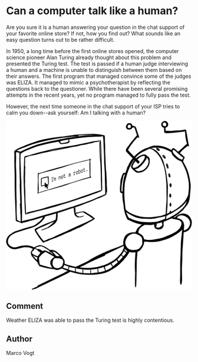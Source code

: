 <!-- BEGIN TITLE -->
# Can a computer talk like a human?
<!-- END TITLE -->

<!-- BEGIN BODY -->
Are you sure it is a human answering your question in the chat support of your favorite online store? If not, how you find out? What sounds like an easy question turns out to be rather difficult. 

In 1950, a long time before the first online stores opened, the computer science pioneer Alan Turing already thought about this problem and presented the Turing test. The test is passed if a human judge interviewing a human and a machine is unable to distinguish between them based on their answers. The first program that managed convince some of the judges was ELIZA. It managed to mimic a psychotherapist by reflecting the questions back to the questioner. While there have been several promising attempts in the recent years, yet no program managed to fully pass the test.

However, the next time someone in the chat support of your ISP tries to calm you down--ask yourself: Am I talking with a human?
<!-- END BODY -->


![Image title](../images/image-038-turing-test.svg)


## Comment
Weather ELIZA was able to pass the Turing test is highly contentious. 



## Author
<!-- BEGIN AUTHOR -->
Marco Vogt
<!-- END AUTHOR -->

